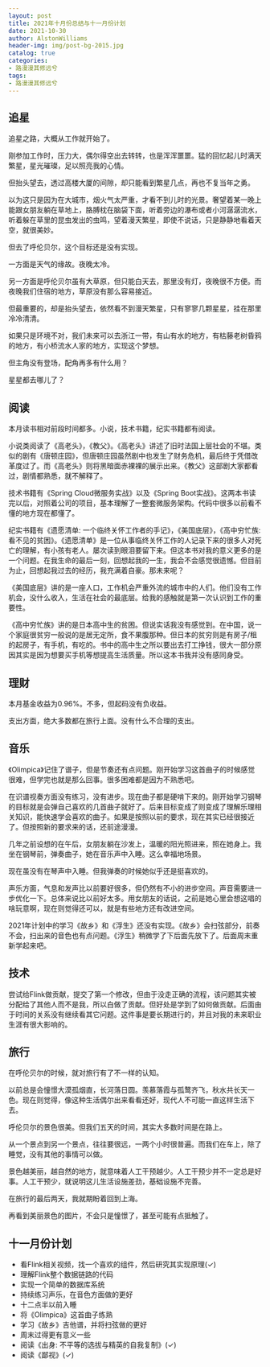 ```yaml
---
layout: post
title: 2021年十月份总结与十一月份计划
date: 2021-10-30
author: AlstonWilliams
header-img: img/post-bg-2015.jpg
catalog: true
categories:
- 路漫漫其修远兮
tags:
- 路漫漫其修远兮
---
```


## 追星

追星之路，大概从工作就开始了。

刚参加工作时，压力大，偶尔得空出去转转，也是浑浑噩噩。猛的回忆起儿时满天繁星，星光璀璨，足以照亮我的心情。

但抬头望去，透过高楼大厦的间隙，却只能看到繁星几点，再也不复当年之勇。

以为这只是因为在大城市，烟火气太严重，才看不到儿时的光景。奢望着某一晚上能跟女朋友躺在草地上，胳膊枕在脑袋下面，听着旁边的瀑布或者小河潺潺流水，听着躲在草里的昆虫发出的虫鸣，望着漫天繁星，即使不说话，只是静静地看着天空，就很美妙。

但去了呼伦贝尔，这个目标还是没有实现。

一方面是天气的缘故。夜晚太冷。

另一方面是呼伦贝尔虽有大草原，但只能白天去，那里没有灯，夜晚很不方便。而夜晚我们住宿的地方，草原没有那么容易接近。

但最重要的，却是抬头望去，依然看不到漫天繁星，只有寥寥几颗星星，挂在那里冷冷清清。

如果只是环境不对，我们未来可以去浙江一带，有山有水的地方，有枯藤老树昏鸦的地方，有小桥流水人家的地方，实现这个梦想。

但主角没有登场，配角再多有什么用？

星星都去哪儿了？

## 阅读

本月读书相对前段时间都多。小说，技术书籍，纪实书籍都有阅读。

小说类阅读了《高老头》，《教父》。《高老头》讲述了旧时法国上层社会的不堪。类似的剧有《唐顿庄园》，但唐顿庄园虽然剧中也发生了财务危机，最后终于凭借改革度过了。而《高老头》则将黑暗面赤裸裸的展示出来。《教父》这部剧大家都看过，剧情都熟悉，就不解释了。

技术书籍有《Spring Cloud微服务实战》以及《Spring Boot实战》。这两本书读完以后，对照着公司的项目，基本理解了一整套微服务架构。代码中很多以前看不懂的地方现在都懂了。

纪实书籍有《遗愿清单: 一个临终关怀工作者的手记》，《美国底层》，《高中穷忙族: 看不见的贫困》。《遗愿清单》是一位从事临终关怀工作的人记录下来的很多人对死亡的理解，有小孩有老人。屡次读到眼泪要留下来。但这本书对我的意义更多的是一个问题。在我生命的最后一刻，回想起我的一生，我会不会感觉很遗憾。但目前为止，回想起我过去的经历，我充满着自豪。那未来呢？

《美国底层》讲的是一座人口，工作机会严重外流的城市中的人们。他们没有工作机会，没什么收入，生活在社会的最底层。给我的感触就是第一次认识到工作的重要性。

《高中穷忙族》讲的是日本高中生的贫困。但说实话我没有感觉到。在中国，说一个家庭很贫穷一般说的是居无定所，食不果腹那种。但日本的贫穷则是有房子/租的起房子，有手机，有吃的。书中的高中生之所以要出去打工挣钱，很大一部分原因其实是因为想要买手机等想提高生活质量。所以这本书我并没有感同身受。

## 理财

本月基金收益为0.96%。不多，但起码没有负收益。

支出方面，绝大多数都在旅行上面。没有什么不合理的支出。

## 音乐

《Olimpica》记住了谱子，但是节奏还有点问题。刚开始学习这首曲子的时候感觉很难，但学完也就是那么回事。很多困难都是因为不熟悉吧。

在识谱视奏方面没有练习，没有进步。现在曲子都是硬啃下来的。刚开始学习钢琴的目标就是会弹自己喜欢的几首曲子就好了。后来目标变成了则变成了理解乐理相关知识，能快速学会喜欢的曲子。如果是按照以前的要求，现在其实已经很接近了。但按照新的要求来的话，还前途漫漫。

几年之前设想的在午后，女朋友躺在沙发上，温暖的阳光照进来，照在她身上。我坐在钢琴前，弹奏曲子，她在音乐声中入睡。这么幸福地场景。

现在虽没有在琴声中入睡。但我弹奏的时候她似乎还是挺喜欢的。

声乐方面，气息和发声比以前要好很多，但仍然有不小的进步空间。声音需要进一步优化一下。总体来说比以前好太多。用女朋友的话说，之前是她心里会想这唱的啥玩意啊，现在则觉得还可以，就是有些地方还有改进空间。

2021年计划中的学习《故乡》和《浮生》还没有实现。《故乡》会扫弦部分，前奏不会，扫出来的音色也有点问题。《浮生》稍微学了下后面先放下了。后面周末重新学起来吧。

## 技术

尝试给Flink做贡献，提交了第一个修改，但由于没走正确的流程，该问题其实被分配给了其他人而不是我，所以白做了贡献。但好处是学到了如何做贡献。后面由于时间的关系没有继续看其它问题。这件事是要长期进行的，并且对我的未来职业生涯有很大影响的。

## 旅行

在呼伦贝尔的时候，就对旅行有了不一样的认知。

以前总是会憧憬大漠孤烟直，长河落日圆。羡慕落霞与孤鹜齐飞，秋水共长天一色。现在则觉得，像这种生活偶尔出来看看还好，现代人不可能一直这样生活下去。

呼伦贝尔的景色很美。但我们五天的时间，其实大多数时间是在路上。

从一个景点到另一个景点，往往要很远，一两个小时很普遍。而我们在车上，除了睡觉，没有其他的事情可以做。

景色越美丽，越自然的地方，就意味着人工干预越少。人工干预少并不一定总是好事。人工干预少，就说明这儿生活设施差劲，基础设施不完善。

在旅行的最后两天，我就期盼着回到上海。

再看到美丽景色的图片，不会只是憧憬了，甚至可能有点抵触了。

## 十一月份计划

- 看Flink相关视频，找一个喜欢的组件，然后研究其实现原理(✓)
- 理解Flink整个数据链路的代码
- 实现一个简单的数据库系统
- 持续练习声乐，在音色方面做的更好
- 十二点半以前入睡
- 将《Olimpica》这首曲子练熟
- 学习《故乡》吉他谱，并将扫弦做的更好
- 周末过得更有意义一些
- 阅读《出身: 不平等的选拔与精英的自我复制》(✓)
- 阅读《鄙视》(✓)
